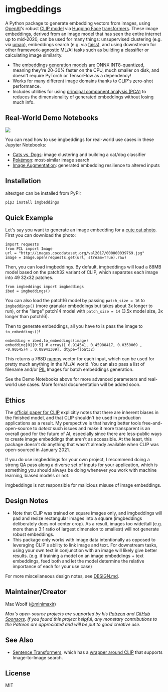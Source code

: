 # imgbeddings

A Python package to generate embedding vectors from images, using [OpenAI](https://openai.com)'s robust [CLIP model](https://github.com/openai/CLIP) via [Hugging Face](https://huggingface.co) [transformers](https://huggingface.co/docs/transformers/index). These image embeddings, derived from an image model that has seen the entire internet up to mid-2020, can be used for many things: unsupervised clustering (e.g. via [umap](https://umap-learn.readthedocs.io/en/latest/)), embeddings search (e.g. via [faiss](https://github.com/facebookresearch/faiss)), and using downstream for other framework-agnostic ML/AI tasks such as building a classifier or calculating image similarity.

- The [embeddings generation models](https://huggingface.co/minimaxir/imgbeddings) are ONNX INT8-quantized, meaning they're 20-30% faster on the CPU, much smaller on disk, and doesn't require PyTorch or TensorFlow as a dependency!
- Works for many different image domains thanks to CLIP's zero-shot performance.
- Includes utilities for using [principal component analysis (PCA)](https://en.wikipedia.org/wiki/Principal_component_analysis) to reduces the dimensionality of generated embeddings without losing much info.

## Real-World Demo Notebooks

![](docs/umap.png)

You can read how to use imgbeddings for real-world use cases in these Jupyter Notebooks:

- [Cats vs. Dogs](examples/cats_dogs.ipynb): image clustering and building a cat/dog classifier
- [Pokémon](examples/pokemon.ipynb): most-similar image search
- [Image Augmentation](examples/augmentation.ipynb): generated embedding resilience to altered inputs

## Installation

aitextgen can be installed from PyPI:

```sh
pip3 install imgbeddings
```

## Quick Example

Let's say you want to generate an image embedding for a [cute cat photo](http://images.cocodataset.org/val2017/000000039769.jpg). First you can download the photo:

```py3
import requests
from PIL import Image
url = "http://images.cocodataset.org/val2017/000000039769.jpg"
image = Image.open(requests.get(url, stream=True).raw)
```

Then, you can load imgbeddings. By default, imgbeddings will load a 88MB model based on the patch32 variant of CLIP, which separates each image into 49 32x32 patches.

```py3
from imgbeddings import imgbeddings
ibed = imgbeddings()
```

You can also load the patch16 model by passing `patch_size = 16` to `imgbeddings()` (more granular embeddings but takes about 3x longer to run), or the "large" patch14 model with `patch_size = 14` (3.5x model size, 3x longer than patch16).

Then to generate embeddings, all you have to is pass the image to `to_embeddings()`!

```py3
embedding = ibed.to_embeddings(image)
embedding[0][0:5] # array([ 0.914541, 0.45988417, 0.0350069 , -0.9054574 , 0.08941309], dtype=float32)
```

This returns a 768D [numpy](https://numpy.org) vector for each input, which can be used for pretty much anything in the ML/AI world. You can also pass a list of filename and/or [PIL](https://pillow.readthedocs.io/en/stable/index.html) Images for batch embeddings generation.

See the Demo Notebooks above for more advanced parameters and real-world use cases. More formal documentation will be added soon.

## Ethics

The [official paper for CLIP](https://openai.com/blog/clip/) explicitly notes that there are inherent biases in the finished model, and that CLIP shouldn't be used in production applications as a result. My perspective is that having better tools free-and-open-source to _detect_ such issues and make it more transparent is an overall good for the future of AI, especially since there are less-public ways to create image embeddings that aren't as accessible. At the least, this package doesn't do anything that wasn't already available when CLIP was open-sourced in January 2021.

If you do use imgbeddings for your own project, I recommend doing a strong QA pass along a diverse set of inputs for your application, which is something you should always be doing whenever you work with machine learning, biased models or not.

imgbeddings is not responsible for malicious misuse of image embeddings.

## Design Notes

- Note that CLIP was trained on square images only, and imgbeddings will pad and resize rectangular images into a square (imgbeddings deliberately does not center crop). As a result, images too wide/tall (e.g. more than a 3:1 ratio of largest dimension to smallest) will not generate robust embeddings.
- This package only works with image data intentionally as opposed to leveraging CLIP's ability to link image and text. For downstream tasks, using your own text in conjunction with an image will likely give better results. (e.g. if training a model on an image embeddings + text embeddings, feed both and let the model determine the relative importance of each for your use case)

For more miscellaneous design notes, see [DESIGN.md](DESIGN.md).

## Maintainer/Creator

Max Woolf ([@minimaxir](https://minimaxir.com))

_Max's open-source projects are supported by his [Patreon](https://www.patreon.com/minimaxir) and [GitHub Sponsors](https://github.com/sponsors/minimaxir). If you found this project helpful, any monetary contributions to the Patreon are appreciated and will be put to good creative use._

## See Also

- [Sentence Transformers](https://sbert.net/index.html), which has a [wrapper around CLIP](https://sbert.net/examples/applications/image-search/README.html) that supports Image-to-Image search.

## License

MIT
